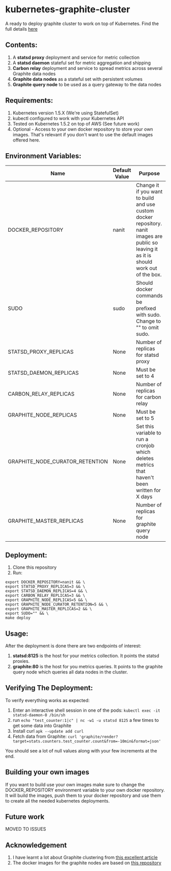 # kubernetes-graphite-cluster

A ready to deploy graphite cluster to work on top of Kubernetes.
Find the full details [here](https://medium.com/@erezrabih/creating-a-graphite-cluster-on-kubernetes-6b402a8a7438#.yyaz16gzq)

## Contents:
1. A **statsd proxy** deployment and service for metric collection
2. A **statsd daemon** stateful set for metric aggregation and shipping
2. **Carbon relay** deployment and service to spread metrics across several Graphite data nodes
3. **Graphite data nodes** as a stateful set with persistent volumes
4. **Graphite query node** to be used as a query gateway to the data nodes

## Requirements:
1. Kubernetes version 1.5.X (We're using StatefulSet)
2. kubectl configured to work with your Kubernetes API
3. Tested on Kubernetes 1.5.2 on top of AWS (See future work)
4. Optional - Access to your own docker repository to store your own images. That's relevant if you don't want to use the default images offered here.

## Environment Variables:
| Name                            | Default Value | Purpose                                                                                                                              | Can be changed? |
|---------------------------------|---------------|--------------------------------------------------------------------------------------------------------------------------------------|-----------------|
| DOCKER_REPOSITORY               | nanit         | Change it if you want to build and use custom docker repository. nanit images are public so leaving it as it is should work out of the box. | Yes             |
| SUDO                            | sudo          | Should docker commands be prefixed with sudo. Change to "" to omit sudo.                                                             | Yes             |
| STATSD_PROXY_REPLICAS           | None          | Number of replicas for statsd proxy                                                                                                  | Yes             |
| STATSD_DAEMON_REPLICAS          | None          | Must be set to 4                                                                                                                     | No              |
| CARBON_RELAY_REPLICAS           | None          | Number of replicas for carbon relay                                                                                                  | Yes             |
| GRAPHITE_NODE_REPLICAS          | None          | Must be set to 5                                                                                                                     | No              |
| GRAPHITE_NODE_CURATOR_RETENTION | None          | Set this variable to run a cronjob which deletes metrics that haven't been written for X days                                        | Yes             |
| GRAPHITE_MASTER_REPLICAS        | None          | Number of replicas for graphite query node                                                                                           | Yes             |

## Deployment:
1. Clone this repository
2. Run:
```
export DOCKER_REPOSITORY=nanit && \
export STATSD_PROXY_REPLICAS=3 && \
export STATSD_DAEMON_REPLICAS=4 && \
export CARBON_RELAY_REPLICAS=3 && \
export GRAPHITE_NODE_REPLICAS=5 && \
export GRAPHITE_NODE_CURATOR_RETENTION=5 && \
export GRAPHITE_MASTER_REPLICAS=2 && \
export SUDO="" && \
make deploy
```
## Usage:
After the deployment is done there are two endpoints of interest:

1. **statsd:8125** is the host for your metrics collection. It points the statsd proxies.
2. **graphite:80** is the host for you metrics queries. It points to the graphite query node which queries all data nodes in the cluster.


## Verifying The Deployment:
To verify everything works as expected:

1. Enter an interactive shell session in one of the pods: `kubectl exec -it statsd-daemon-0 /bin/sh`
2. run `echo "test_counter:1|c" | nc -w1 -u statsd 8125` a few times to get some data into Graphite
3. Install curl `apk --update add curl`
4. Fetch data from Graphite: `curl 'graphite/render?target=stats.counters.test_counter.count&from=-10min&format=json'`

You should see a lot of null values along with your few increments at the end.

## Building your own images
If you want to build use your own images make sure to change the DOCKER_REPOSITORY environment variable to your own docker repository.
It will build the images, push them to your docker repository and use them to create all the needed kubernetes deployments.

## Future work

MOVED TO ISSUES

## Acknowledgement

1. I have learnt a lot about Graphite clustering from [this excellent article](https://grey-boundary.io/the-architecture-of-clustering-graphite)
2. The docker images for the graphite nodes are based on [this repository](https://github.com/nickstenning/docker-graphite)

